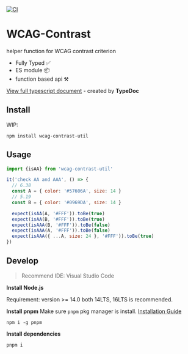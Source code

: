 [![CI](https://github.com/hikariNTU/WCAG-contrast/actions/workflows/main.yml/badge.svg)](https://github.com/hikariNTU/WCAG-contrast/actions/workflows/main.yml)

# WCAG-Contrast
helper function for WCAG contrast criterion

- Fully Typed ✅
- ES module 📦
- function based api ⚒

[View full typescript document](https://hikarintu.github.io/WCAG-contrast/) - created by **TypeDoc**

## Install
WIP:
```
npm install wcag-contrast-util
```

## Usage

```js
import {isAA} from 'wcag-contrast-util'

it('check AA and AAA', () => {
  // 6.38
  const A = { color: '#57606A', size: 14 }
  // 5.19
  const B = { color: '#0969DA', size: 14 }

  expect(isAA(A, '#FFF')).toBe(true)
  expect(isAA(B, '#FFF')).toBe(true)
  expect(isAAA(B, '#FFF')).toBe(false)
  expect(isAAA(A, '#FFF')).toBe(false)
  expect(isAAA({ ...A, size: 24 }, '#FFF')).toBe(true)
})
```

## Develop

> Recommend IDE: Visual Studio Code

**Install Node.js**

Requirement: version >= 14.0
both 14LTS, 16LTS is recommended.

**Install pnpm**
Make sure `pnpm` pkg manager is install.
[Installation Guide](https://pnpm.io/installation)

```
npm i -g pnpm
```

**Install dependencies**

```
pnpm i
```
